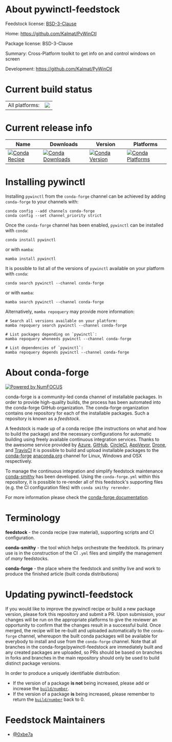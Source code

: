 About pywinctl-feedstock
========================

Feedstock license: [BSD-3-Clause](https://github.com/conda-forge/pywinctl-feedstock/blob/main/LICENSE.txt)

Home: https://github.com/Kalmat/PyWinCtl

Package license: BSD-3-Clause

Summary: Cross-Platform toolkit to get info on and control windows on screen

Development: https://github.com/Kalmat/PyWinCtl

Current build status
====================


<table><tr><td>All platforms:</td>
    <td>
      <a href="https://dev.azure.com/conda-forge/feedstock-builds/_build/latest?definitionId=20717&branchName=main">
        <img src="https://dev.azure.com/conda-forge/feedstock-builds/_apis/build/status/pywinctl-feedstock?branchName=main">
      </a>
    </td>
  </tr>
</table>

Current release info
====================

| Name | Downloads | Version | Platforms |
| --- | --- | --- | --- |
| [![Conda Recipe](https://img.shields.io/badge/recipe-pywinctl-green.svg)](https://anaconda.org/conda-forge/pywinctl) | [![Conda Downloads](https://img.shields.io/conda/dn/conda-forge/pywinctl.svg)](https://anaconda.org/conda-forge/pywinctl) | [![Conda Version](https://img.shields.io/conda/vn/conda-forge/pywinctl.svg)](https://anaconda.org/conda-forge/pywinctl) | [![Conda Platforms](https://img.shields.io/conda/pn/conda-forge/pywinctl.svg)](https://anaconda.org/conda-forge/pywinctl) |

Installing pywinctl
===================

Installing `pywinctl` from the `conda-forge` channel can be achieved by adding `conda-forge` to your channels with:

```
conda config --add channels conda-forge
conda config --set channel_priority strict
```

Once the `conda-forge` channel has been enabled, `pywinctl` can be installed with `conda`:

```
conda install pywinctl
```

or with `mamba`:

```
mamba install pywinctl
```

It is possible to list all of the versions of `pywinctl` available on your platform with `conda`:

```
conda search pywinctl --channel conda-forge
```

or with `mamba`:

```
mamba search pywinctl --channel conda-forge
```

Alternatively, `mamba repoquery` may provide more information:

```
# Search all versions available on your platform:
mamba repoquery search pywinctl --channel conda-forge

# List packages depending on `pywinctl`:
mamba repoquery whoneeds pywinctl --channel conda-forge

# List dependencies of `pywinctl`:
mamba repoquery depends pywinctl --channel conda-forge
```


About conda-forge
=================

[![Powered by
NumFOCUS](https://img.shields.io/badge/powered%20by-NumFOCUS-orange.svg?style=flat&colorA=E1523D&colorB=007D8A)](https://numfocus.org)

conda-forge is a community-led conda channel of installable packages.
In order to provide high-quality builds, the process has been automated into the
conda-forge GitHub organization. The conda-forge organization contains one repository
for each of the installable packages. Such a repository is known as a *feedstock*.

A feedstock is made up of a conda recipe (the instructions on what and how to build
the package) and the necessary configurations for automatic building using freely
available continuous integration services. Thanks to the awesome service provided by
[Azure](https://azure.microsoft.com/en-us/services/devops/), [GitHub](https://github.com/),
[CircleCI](https://circleci.com/), [AppVeyor](https://www.appveyor.com/),
[Drone](https://cloud.drone.io/welcome), and [TravisCI](https://travis-ci.com/)
it is possible to build and upload installable packages to the
[conda-forge](https://anaconda.org/conda-forge) [anaconda.org](https://anaconda.org/)
channel for Linux, Windows and OSX respectively.

To manage the continuous integration and simplify feedstock maintenance
[conda-smithy](https://github.com/conda-forge/conda-smithy) has been developed.
Using the ``conda-forge.yml`` within this repository, it is possible to re-render all of
this feedstock's supporting files (e.g. the CI configuration files) with ``conda smithy rerender``.

For more information please check the [conda-forge documentation](https://conda-forge.org/docs/).

Terminology
===========

**feedstock** - the conda recipe (raw material), supporting scripts and CI configuration.

**conda-smithy** - the tool which helps orchestrate the feedstock.
                   Its primary use is in the construction of the CI ``.yml`` files
                   and simplify the management of *many* feedstocks.

**conda-forge** - the place where the feedstock and smithy live and work to
                  produce the finished article (built conda distributions)


Updating pywinctl-feedstock
===========================

If you would like to improve the pywinctl recipe or build a new
package version, please fork this repository and submit a PR. Upon submission,
your changes will be run on the appropriate platforms to give the reviewer an
opportunity to confirm that the changes result in a successful build. Once
merged, the recipe will be re-built and uploaded automatically to the
`conda-forge` channel, whereupon the built conda packages will be available for
everybody to install and use from the `conda-forge` channel.
Note that all branches in the conda-forge/pywinctl-feedstock are
immediately built and any created packages are uploaded, so PRs should be based
on branches in forks and branches in the main repository should only be used to
build distinct package versions.

In order to produce a uniquely identifiable distribution:
 * If the version of a package **is not** being increased, please add or increase
   the [``build/number``](https://docs.conda.io/projects/conda-build/en/latest/resources/define-metadata.html#build-number-and-string).
 * If the version of a package **is** being increased, please remember to return
   the [``build/number``](https://docs.conda.io/projects/conda-build/en/latest/resources/define-metadata.html#build-number-and-string)
   back to 0.

Feedstock Maintainers
=====================

* [@0xbe7a](https://github.com/0xbe7a/)

